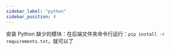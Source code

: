 ```yaml
---
sidebar_label: "python"
sidebar_position: 4
---
```

安装 Python 缺少的模块：在后端文件夹命令行运行：`pip install -r requirements.txt`，就可以了
